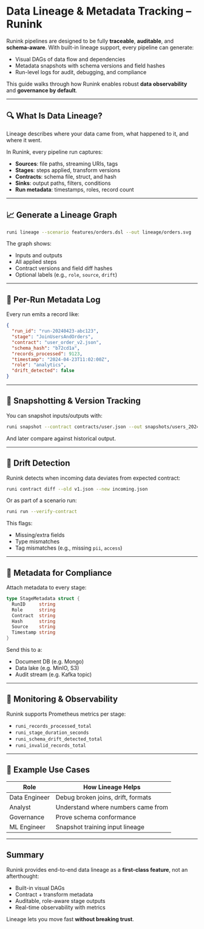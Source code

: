 # Data Lineage & Metadata Tracking – Runink

Runink pipelines are designed to be fully **traceable**, **auditable**, and **schema-aware**. With built-in lineage support, every pipeline can generate:

- Visual DAGs of data flow and dependencies
- Metadata snapshots with schema versions and field hashes
- Run-level logs for audit, debugging, and compliance

This guide walks through how Runink enables robust **data observability** and **governance by default**.

---

## 🔍 What Is Data Lineage?
Lineage describes where your data came from, what happened to it, and where it went.

In Runink, every pipeline run captures:
- **Sources**: file paths, streaming URIs, tags
- **Stages**: steps applied, transform versions
- **Contracts**: schema file, struct, and hash
- **Sinks**: output paths, filters, conditions
- **Run metadata**: timestamps, roles, record count

---

## 📈 Generate a Lineage Graph
```bash
runi lineage --scenario features/orders.dsl --out lineage/orders.svg
```

The graph shows:
- Inputs and outputs
- All applied steps
- Contract versions and field diff hashes
- Optional labels (e.g., `role`, `source`, `drift`)

---

## 🧾 Per-Run Metadata Log
Every run emits a record like:
```json
{
  "run_id": "run-20240423-abc123",
  "stage": "JoinUsersAndOrders",
  "contract": "user_order_v2.json",
  "schema_hash": "b72cd1a",
  "records_processed": 9123,
  "timestamp": "2024-04-23T11:02:00Z",
  "role": "analytics",
  "drift_detected": false
}
```

---

## 🧪 Snapshotting & Version Tracking
You can snapshot inputs/outputs with:
```bash
runi snapshot --contract contracts/user.json --out snapshots/users_2024-04-23.json
```
And later compare against historical output.

---

## 🚨 Drift Detection
Runink detects when incoming data deviates from expected contract:
```bash
runi contract diff --old v1.json --new incoming.json
```
Or as part of a scenario run:
```bash
runi run --verify-contract
```
This flags:
- Missing/extra fields
- Type mismatches
- Tag mismatches (e.g., missing `pii`, `access`)

---

## 🔐 Metadata for Compliance
Attach metadata to every stage:
```go
type StageMetadata struct {
  RunID     string
  Role      string
  Contract  string
  Hash      string
  Source    string
  Timestamp string
}
```
Send this to a:
- Document DB (e.g. Mongo)
- Data lake (e.g. MinIO, S3)
- Audit stream (e.g. Kafka topic)

---

## 📡 Monitoring & Observability
Runink supports Prometheus metrics per stage:
- `runi_records_processed_total`
- `runi_stage_duration_seconds`
- `runi_schema_drift_detected_total`
- `runi_invalid_records_total`

---

## 🧠 Example Use Cases
| Role         | How Lineage Helps                  |
|--------------|------------------------------------|
| Data Engineer| Debug broken joins, drift, formats |
| Analyst      | Understand where numbers came from |
| Governance   | Prove schema conformance           |
| ML Engineer  | Snapshot training input lineage    |

---

## Summary
Runink provides end-to-end data lineage as a **first-class feature**, not an afterthought:
- Built-in visual DAGs
- Contract + transform metadata
- Auditable, role-aware stage outputs
- Real-time observability with metrics

Lineage lets you move fast **without breaking trust**.
